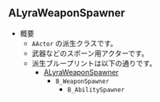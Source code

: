## ALyraWeaponSpawner

* 概要
	* `AActor` の派生クラスです。
	* 武器などのスポーン用アクターです。
	* 派生ブループリントは以下の通りです。
		* [ALyraWeaponSpawner]
			* `B_WeaponSpawner`
				* `B_AbilitySpawner`



<!--- ページ内のリンク --->

<!--- 自前の画像へのリンク --->

<!--- generated --->
[ALyraWeaponSpawner]: ../../Lyra/Etc/ALyraWeaponSpawner.md#alyraweaponspawner
